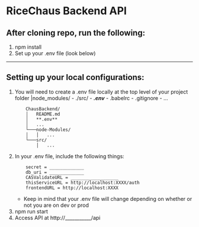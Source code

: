 # RiceChaus Backend API



## After cloning repo, run the following:

1. npm install
2. Set up your .env file (look below)

---

## Setting up your local configurations:

1. You will need to create a .env file locally at the top level of your project folder
        |node_modules/
            - ./src/
            - ***.env***
            - .babelrc
            - .gitignore
            - ...
    ```
        ChausBackend/
        │   README.md
        │   **.env**
        │   ...
        └───node-Modules/
        │   │   ...
        └───src/
            │   ...
    ```
2. In your .env file, include the following things:
    ```
        secret = _____________
        db_uri = _____________
        CASValidateURL = __________________
        thisServiceURL = http://localhost:XXXX/auth
        frontendURL = http://localhost:XXXX
    ```
    - Keep in mind that your .env file will change depending on whether or not you are on dev or prod
3.  npm run start
4.  Access API at http://___________/api 